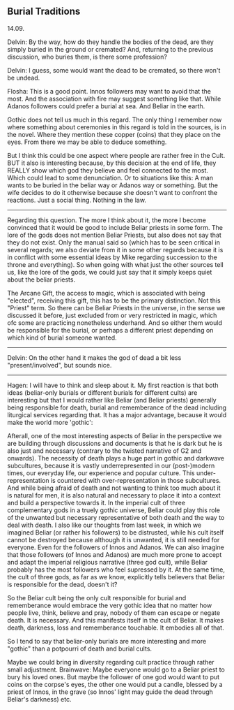 


## Burial Traditions

14.09.

Delvin: By the way, how do they handle the bodies of the dead, are they simply buried in the ground or cremated? And, returning to the previous discussion, who buries them, is there some profession?

Delvin: I guess, some would want the dead to be cremated, so there won't be undead.

Flosha: This is a good point. Innos followers may want to avoid that the most.
And the association with fire may suggest something like that.
While Adanos followers could prefer a burial at sea.
And Beliar in the earth.

Gothic does not tell us much in this regard. The only thing I remember now where something about ceremonies in this regard is told in the sources, is in the novel. Where they mention these copper (coins) that they place on the eyes.
From there we may be able to deduce something.

But I think this could be one aspect where people are rather free in the Cult. BUT it also is interesting because, by this decision at the end of life, they REALLY show which god they believe and feel connected to the most.
Which could lead to some denunciation.
Or to situations like this: A man wants to be buried in the beliar way or Adanos way or something. But the wife decides to do it otherwise because she doesn't want to confront the reactions.
Just a social thing. Nothing in the law.

---

Regarding this question. The more I think about it, the more I become convinced that it would be good to include Beliar priests in some form. The lore of the gods does not mention Beliar Priests, but also does not say that they do not exist. Only the manual said so (which has to be seen critical in several regards; we also deviate from it in some other regards because it is in conflict with some essential ideas by Mike regarding succession to the throne and everything). So when going with what just the other sources tell us, like the lore of the gods, we could just say that it simply keeps quiet about the beliar priests.

The Arcane Gift, the access to magic, which is associated with being "elected", receiving this gift, this has to be the primary distinction.
Not this "Priest" term.
So there can be Beliar Priests in the universe, in the sense we discussed it before, just excluded from or very restricted in magic, which ofc some are practicing nonetheless underhand.
And so either them would be responsible for the burial, or perhaps a different priest depending on which kind of burial someone wanted.

---

Delvin: On the other hand it makes the god of dead a bit less "present/involved", but sounds nice.

---

Hagen: I will have to think and sleep about it. My first reaction is that both ideas (beliar-only burials or different burials for different cults) are interesting but that I would rather like Beliar (and Beliar priests) generally being responsible for death, burial and rememberance of the dead including liturgical services regarding that. It has a major advantage, because it would make the world more 'gothic':

Afterall, one of the most interesting aspects of Beliar in the perspective we are building through discussions and documents is that he is dark but he is also just and necessary (contrary to the twisted narrative of G2 and onwards). The necessity of death plays a huge part in gothic and darkwave subcultures, because it is vastly underrepresented in our (post-)modern times, our everyday life, our experience and popular culture. This under-representation is countered with over-representation in those subcultures. And while being afraid of death and not wanting to think too much about it is natural for men, it is also natural and necessary to place it into a context and build a perspective towards it.
In the imperial cult of three complementary gods in a truely gothic universe, Beliar could play this role of the unwanted but necessary representative of both death and the way to deal with death. I also like our thoughts from last week, in which we imagined Beliar (or rather his followers) to be distrusted, while his cult itself cannot be destroyed because although it is unwanted, it is still needed for everyone. Even for the followers of Innos and Adanos.
We can also imagine that those followers (of Innos and Adanos) are much more prone to accept and adapt the imperial religious narrative (three god cult), while Beliar probably has the most followers who feel supressed by it. At the same time, the cult of three gods, as far as we know, explicitly tells believers that Beliar is responsible for the dead, doesn't it?

So the Beliar cult being the only cult responsible for burial and rememberance would embrace the very gothic idea that no matter how people live, think, believe and pray, nobody of them can escape or negate death. It is necessary. And this manifests itself in the cult of Beliar. It makes death, darkness, loss and rememberance touchable. It embodies all of that.

So I tend to say that beliar-only burials are more interesting and more "gothic" than a potpourri of death and burial cults.

Maybe we could bring in diversity regarding cult practice through rather small adjustment. Brainwave: Maybe everyone would go to a Beliar priest to bury his loved ones. But maybe the follower of one god would want to put coins on the corpse's eyes, the other one would put a candle, blessed by a priest of Innos, in the grave (so Innos' light may guide the dead through Beliar's darkness) etc.
